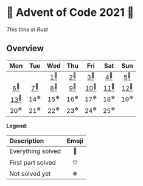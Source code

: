 # 🎄 Advent of Code 2021 🎄

*This time in Rust*
## Overview
|                 Mon                 |                Tue                 |                Wed                 |                Thu                 |                 Fri                 |                 Sat                 |                 Sun                 |
| :---------------------------------: | :--------------------------------: | :--------------------------------: | :--------------------------------: | :---------------------------------: | :---------------------------------: | :---------------------------------: |
|                                     |                                    | [1<sup>🌟</sup>](src/days/day01.rs) | [2<sup>🌟</sup>](src/days/day02.rs) | [3<sup>🌟</sup>](src/days/day03.rs)  | [4<sup>🌟</sup>](src/days/day04.rs)  | [5<sup>🌟</sup>](src/days/day05.rs)  |
| [6<sup>🌟</sup>](src/days/day06.rs)  | [7<sup>🌟</sup>](src/days/day07.rs) | [8<sup>🌟</sup>](src/days/day08.rs) | [9<sup>🌟</sup>](src/days/day09.rs) | [10<sup>🌟</sup>](src/days/day10.rs) | [11<sup>🌟</sup>](src/days/day11.rs) | [12<sup>🌟</sup>](src/days/day12.rs) |
| [13<sup>🌟</sup>](src/days/day13.rs) |           14<sup>❄</sup>           |           15<sup>❄</sup>           |           16<sup>❄</sup>           |           17<sup>❄</sup>            |           18<sup>❄</sup>            |           19<sup>❄</sup>            |
|           20<sup>❄</sup>            |           21<sup>❄</sup>           |           22<sup>❄</sup>           |           23<sup>❄</sup>           |           24<sup>❄</sup>            |           25<sup>❄</sup>            |                                     |

**Legend**:

| Description       | Emoji |
| :---------------- | :---: |
| Everything solved |   🌟   |
| First part solved |   ⛄   |
| Not solved yet    |   ❄   |